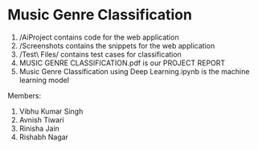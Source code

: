 # Music Genre Classification #

1. /AiProject contains code for the web application
2. /Screenshots contains the snippets for the web application
3. /Test\ Files/ contains test cases for classification
4. MUSIC GENRE CLASSIFICATION.pdf is our PROJECT REPORT
5. Music Genre Classification using Deep Learning.ipynb is the machine learning model

Members:
1. Vibhu Kumar Singh
2. Avnish Tiwari
3. Rinisha Jain
4. Rishabh Nagar